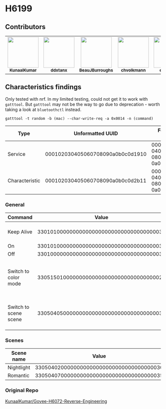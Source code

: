 # H6199
## Contributors
<table>
    <tr>
        <td align="center"><a href="https://github.com/KunaalKumar"><img src="https://github.com/KunaalKumar.png" width="100px;"/><br/><sub><b>KunaalKumar</b></sub></a><br/></td>
        <td align="center"><a href="https://github.com/ddxtanx"><img src="https://github.com/ddxtanx.png" width="100px;"/><br/><sub><b>ddxtanx</b></sub></a><br/></td>
        <td align="center"><a href="https://github.com/BeauJBurroughs"><img src="https://github.com/BeauJBurroughs.png" width="100px;"/><br/><sub><b>BeauJBurroughs</b></sub></a><br/></td>
        <td align="center"><a href="https://github.com/chvolkmann"><img src="https://github.com/chvolkmann.png" width="100px;"/><br/><sub><b>chvolkmann</b></sub></a><br/></td>
        <td align="center"><a href="https://github.com/egold555"><img src="https://github.com/egold555.png" width="100px;"/><br/><sub><b>egold555</b></sub></a><br/></td>
    </tr>
</table>

## Characteristics findings 

Only tested with nrf. In my limited testing, could not get it to work with `gatttool`. But `gatttool` may not be the way to go due to deprecation - worth taking a look at `bluetoothctl` instead.

`gatttool -t random -b (mac) --char-write-req -a 0x0014 -n (command)`

| Type           | Unformatted UUID                 | Formatted UUID                       |
| -------------- | -------------------------------- | ------------------------------------ |
| Service        | 000102030405060708090a0b0c0d1910 | 00010203-0405-0607-0809-0a0b0c0d1910 |
| Characteristic | 000102030405060708090a0b0c0d2b11 | 00010203-0405-0607-0809-0a0b0c0d2b11 |

### General

| Command               | Value                                    | Notes                                                 |
| --------------------- | ---------------------------------------- | ----------------------------------------------------- |
| Keep Alive            | 3301010000000000000000000000000000000033 | Send every second.                                    |
| On                    | 3301010000000000000000000000000000000033 |                                                       |
| Off                   | 3301000000000000000000000000000000000032 |                                                       |
| Switch to color mode  | 3305150100000000000000000000000000000022 | TODO: test out switching colors w/ and w/o gradients. |
| Switch to scene scene | 3305040500000000000000000000000000000037 | Switches to last scene set by user via app.           |

### Scenes

| Scene name | Value                                    |
| ---------- | ---------------------------------------- |
| Nightlight | 3305040200000000000000000000000000000030 |
| Romantic   | 3305040700000000000000000000000000000035 |
### Original Repo
[KunaalKumar/Govee-H6072-Reverse-Engineering](https://github.com/KunaalKumar/Govee-H6072-Reverse-Engineering)